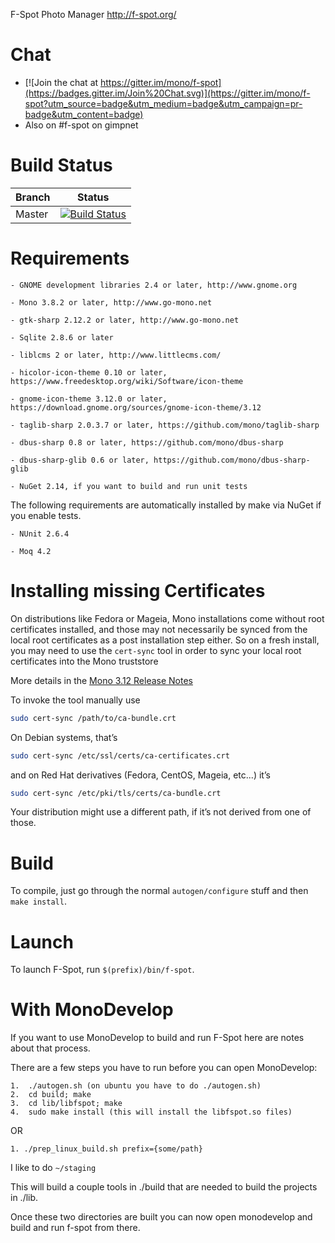 F-Spot Photo Manager
http://f-spot.org/

# Chat
* [![Join the chat at https://gitter.im/mono/f-spot](https://badges.gitter.im/Join%20Chat.svg)](https://gitter.im/mono/f-spot?utm_source=badge&utm_medium=badge&utm_campaign=pr-badge&utm_content=badge)
* Also on #f-spot on gimpnet

# Build Status

| Branch | Status |
|--------|--------|
| Master |[![Build Status](https://travis-ci.org/mono/f-spot.svg?branch=master)](https://travis-ci.org/mono/f-spot)|

# Requirements

	- GNOME development libraries 2.4 or later, http://www.gnome.org

	- Mono 3.8.2 or later, http://www.go-mono.net

	- gtk-sharp 2.12.2 or later, http://www.go-mono.net

	- Sqlite 2.8.6 or later

	- liblcms 2 or later, http://www.littlecms.com/

	- hicolor-icon-theme 0.10 or later, https://www.freedesktop.org/wiki/Software/icon-theme

	- gnome-icon-theme 3.12.0 or later, https://download.gnome.org/sources/gnome-icon-theme/3.12

	- taglib-sharp 2.0.3.7 or later, https://github.com/mono/taglib-sharp

	- dbus-sharp 0.8 or later, https://github.com/mono/dbus-sharp

	- dbus-sharp-glib 0.6 or later, https://github.com/mono/dbus-sharp-glib

	- NuGet 2.14, if you want to build and run unit tests

The following requirements are automatically installed by make via
NuGet if you enable tests.

	- NUnit 2.6.4

	- Moq 4.2

# Installing missing Certificates

On distributions like Fedora or Mageia, Mono installations come without root certificates installed, and those may not necessarily be synced from the local root certificates as a post installation step either.
So on a fresh install, you may need to use the `cert-sync` tool in order to sync your local root certificates into the Mono truststore

More details in the [Mono 3.12 Release Notes](http://www.mono-project.com/docs/about-mono/releases/3.12.0/#cert-sync)

To invoke the tool manually use

```bash
sudo cert-sync /path/to/ca-bundle.crt
```

On Debian systems, that’s

```bash
sudo cert-sync /etc/ssl/certs/ca-certificates.crt
```

and on Red Hat derivatives (Fedora, CentOS, Mageia, etc...) it’s

```bash
sudo cert-sync /etc/pki/tls/certs/ca-bundle.crt
```

Your distribution might use a different path, if it’s not derived from one of those.

# Build

To compile, just go through the normal `autogen/configure` stuff and
then `make install`.

# Launch

To launch F-Spot, run `$(prefix)/bin/f-spot`.

# With MonoDevelop

If you want to use MonoDevelop to build and run F-Spot here are notes about that process.

There are a few steps you have to run before you can open MonoDevelop:

	1.  ./autogen.sh (on ubuntu you have to do ./autogen.sh)
	2.  cd build; make
	3.  cd lib/libfspot; make
	4.  sudo make install (this will install the libfspot.so files)

OR

	1. ./prep_linux_build.sh prefix={some/path}

I like to do `~/staging`

This will build a couple tools in ./build that are needed to build the projects in ./lib.

Once these two directories are built you can now open monodevelop and build and run f-spot from there.
